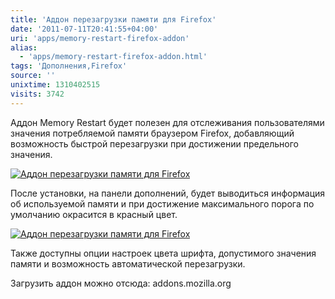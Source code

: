 ```yaml
---
title: 'Аддон перезагрузки памяти для Firefox'
date: '2011-07-11T20:41:55+04:00'
uri: 'apps/memory-restart-firefox-addon'
alias: 
  - 'apps/memory-restart-firefox-addon.html'
tags: 'Дополнения,Firefox'
source: ''
unixtime: 1310402515
visits: 3742
---
```

Аддон Memory Restart будет полезен для отслеживания пользователями значения потребляемой памяти браузером Firefox, добавляющий возможность быстрой перезагрузки при достижении предельного значения.

[![Аддон перезагрузки памяти для Firefox](img/2011/07/11/20-00/memory-restart-firefox-5926876356-o.jpg)](img/2011/07/11/20-00/memory-restart-firefox-5926876356-o.jpg)

После установки, на панели дополнений, будет выводиться информация об используемой памяти и при достижение максимального порога по умолчанию окрасится в красный цвет.

[![Аддон перезагрузки памяти для Firefox](img/2011/07/11/20-00/memory-restart-firefox-1-5926315659-o.jpg)](img/2011/07/11/20-00/memory-restart-firefox-1-5926315659-o.jpg)

Также доступны опции настроек цвета шрифта, допустимого значения памяти и возможность автоматической перезагрузки.

Загрузить аддон можно отсюда: addons.mozilla.org
